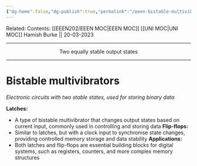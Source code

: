 ```yaml
---
{"dg-home":false,"dg-publish":true,"permalink":"/eeen-bistable-multivibrators/","dgPassFrontmatter":true}
---
```


Related: 
Contents: [[EEEN202/EEEN MOC\|EEEN MOC]]
[[UNI MOC\|UNI MOC]]
Hamish Burke || 20-03-2023
***
<p align="center">
Two equally stable output states
</p>

***

# Bistable multivibrators
*Electronic circuits with two stable states, used for storing binary data* 

**Latches:** 
- A type of bistable multivibrator that changes output states based on current input, commonly used in controlling and storing data
**Flip-flops:** 
- Similar to latches, but with a clock input to synchronise state changes, providing controlled memory storage and data stability
**Applications:** 
- Both latches and flip-flops are essential building blocks for digital systems, such as registers, counters, and more complex memory structures

